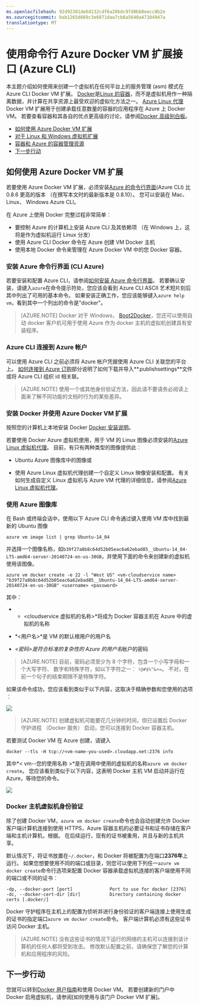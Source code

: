 ```yaml
---
ms.openlocfilehash: 92d92381de6d132cdf6a20bdc97d8bb8eecc8b2e
ms.sourcegitcommit: bab1265d669c3e6871daa7cb8a5640a47104947a
translationtype: MT
---
```

<properties
    pageTitle="对于 Linux 在 Azure 上使用 Docker VM 扩展"
    description="介绍 Docker 以及 Azure 的虚拟机的扩展，并演示如何以编程方式对 Azure 从命令行使用 Azure CLI docker 主机上创建虚拟机。"
    services="virtual-machines"
    documentationCenter=""
    authors="squillace"
    manager="timlt"
    editor="tysonn"/>

<tags
    ms.service="virtual-machines"
    ms.devlang="multiple"
    ms.topic="article"
    ms.tgt_pltfrm="vm-linux"
    ms.workload="infrastructure-services"
    ms.date="05/22/2015"
    ms.author="rasquill"/>

# 使用命令行 Azure Docker VM 扩展接口 (Azure CLI)

本主题介绍如何使用来创建一个虚拟机在任何平台上的服务管理 (asm) 模式在 Azure CLI Docker VM 扩展。 [Docker](https://www.docker.com/)是[Linux 的容器](http://en.wikipedia.org/wiki/LXC)，而不是虚拟机用作一种隔离数据，并计算在共享资源上最受欢迎的虚拟化方法之一。 [Azure Linux 代理](virtual-machines-linux-agent-user-guide.md)Docker VM 扩展用于创建承载任意数量的容器的应用程序在 Azure 上 Docker VM。 若要查看容器和其各自的优点更高级的讨论，请参阅[Docker 高级别白板](http://channel9.msdn.com/Blogs/Regular-IT-Guy/Docker-High-Level-Whiteboard)。

+ [如何使用 Azure Docker VM 扩展]
+ [对于 Linux 和 Windows 虚拟机扩展]
+ [容器和 Azure 的容器管理资源]
+ [下一步行动]

## <a id='How to use the Docker VM Extension with Azure'>如何使用 Azure Docker VM 扩展</a>
若要使用 Azure Docker VM 扩展，必须安装[Azure 的命令行界面](https://github.com/Azure/azure-sdk-tools-xplat)(Azure CLI) 比 0.8.6 更高的版本 （在撰写本文时的最新版本是 0.8.10）。 您可以安装在 Mac、 Linux、 Windows Azure CLI。



在 Azure 上使用 Docker 完整过程非常简单︰

+ 要控制 Azure 的计算机上安装 Azure CLI 及其依赖项 （在 Windows 上，这将是作为虚拟机运行 Linux 分发）
+ 使用 Azure CLI Docker 命令在 Azure 创建 VM Docker 主机
+ 使用本地 Docker 命令来管理在 Azure Docker VM 中的您 Docker 容器。


### 安装 Azure 命令行界面 (CLI Azure)

若要安装和配置 Azure CLI，请参阅[如何安装 Azure 命令行界面](../xplat-cli-install.md)。 若要确认安装，请键入`azure`在命令提示符处，您应该会看到 Azure CLI ASCII 艺术短片刻后其中列出了可用的基本命令。 如果安装正确工作，您应该能够键入`azure help vm`，看到其中一个列出的命令是"docker"。

> [AZURE.NOTE] Docker 对于 Windows， [Boot2Docker](https://docs.docker.com/installation/windows/)，您还可以使用自动 docker 客户机可用于使用 Azure 作为 docker 主机的虚拟机创建具有安装程序。

### Azure CLI 连接到 Azure 帐户
可以使用 Azure CLI 之前必须将 Azure 帐户凭据使用 Azure CLI 关联您的平台上。 [如何连接到 Azure 订购](../xplat-cli-connect.md)部分说明了如何下载并导入**.publishsettings**文件或将 Azure CLI 组织 id 相关联。

> [AZURE.NOTE] 使用一个或其他身份验证方法，因此请不要请务必阅读上面来了解不同功能的文档时行为的某些差异。

### 安装 Docker 并使用 Azure Docker VM 扩展
按照您的计算机上本地安装 Docker [Docker 安装说明](https://docs.docker.com/installation/#installation)。

若要使用 Docker Azure 虚拟机使用，用于 VM 的 Linux 图像必须安装的[Azure Linux 虚拟机代理](virtual-machines-linux-agent-user-guide.md)。 目前，有只有两种类型的图像提供此︰

+ Ubuntu Azure 图像库中的图像或

+ 使用 Azure Linux 虚拟机代理创建一个自定义 Linux 映像安装和配置。 有关如何生成自定义 Linux 虚拟机与 Azure VM 代理的详细信息，请参阅[Azure Linux 虚拟机代理](virtual-machines-linux-agent-user-guide.md)。

### 使用 Azure 图像库

在 Bash 或终端会话中，使用以下 Azure CLI 命令通过键入使用 VM 库中找到最新的 Ubuntu 图像

`azure vm image list | grep Ubuntu-14_04`

并选择一个图像名称，如`b39f27a8b8c64d52b05eac6a62ebad85__Ubuntu-14_04-LTS-amd64-server-20140724-en-us-30GB`，并使用下面的命令来创建新的虚拟机使用该图像。

```
azure vm docker create -e 22 -l "West US" <vm-cloudservice name> "b39f27a8b8c64d52b05eac6a62ebad85__Ubuntu-14_04-LTS-amd64-server-20140724-en-us-30GB" <username> <password>
```

其中：

+ * &lt;cloudservice 虚拟机的名称&gt;*将成为 Docker 容器主机在 Azure 中的虚拟机的名称

+  *&lt;用户名&gt;*是 VM 的默认根用户的用户名

+ *&lt;密码&gt;*是符合标准的复杂性的 Azure 的*用户名*帐户的密码

> [AZURE.NOTE] 目前，密码必须至少为 8 个字符，包含一个小写字母和一个大写字符、 数字和特殊字符，如以下字符之一︰ `!@#$%^&+=`。 不对，在前一个句子的结束期限不是特殊字符。

如果该命令成功，您应该看到类似于以下内容，这取决于精确参数和您使用的选项︰

![](./media/virtual-machines-docker-with-xplat-cli/dockercreateresults.png)

> [AZURE.NOTE] 创建虚拟机可能要花几分钟的时间，但已设置后 Docker 守护进程 （Docker 服务） 启动，您可以连接到 Docker 容器主机。

若要测试 Docker VM 在 Azure 创建，请键入

`docker --tls -H tcp://<vm-name-you-used>.cloudapp.net:2376 info`

其中*< vm--您的使用名称 >*是在调用中使用的虚拟机的名称`azure vm docker create`。 您应该看到类似于以下内容，这表明 Docker 主机 VM 启动并运行在 Azure，等待您的命令。

![](./media/virtual-machines-docker-with-xplat-cli/connectingtodockerhost.png)

### Docker 主机虚拟机身份验证
除了创建 Docker VM，`azure vm docker create`命令也会自动创建允许 Docker 客户端计算机连接到使用 HTTPS，Azure 容器主机的必要证书和证书存储在客户端和主机计算机，根据。 在后续运行，现有的证书被重用，并且与新的主机共享。

默认情况下，将证书放置在`~/.docker`，和 Docker 将被配置为在端口**2376年**上运行。 如果您想要使用不同的端口或目录，则您可以使用下列任一`azure vm docker create`命令行选项来配置 Docker 容器承载虚拟机连接的客户端使用不同的端口或不同的证书︰

```
-dp, --docker-port [port]              Port to use for docker [2376]
-dc, --docker-cert-dir [dir]           Directory containing docker certs [.docker/]
```

Docker 守护程序在主机上的配置为侦听并进行身份验证的客户端连接上使用生成的证书的指定端口`azure vm docker create`命令。 客户端计算机必须有这些证书访问 Docker 主机。

> [AZURE.NOTE] 没有这些证书的情况下运行的网络的主机可以连接到该计算机的任何人都将受到攻击。 修改默认配置之前，请确保您了解您的计算机和应用程序的风险。




## 下一步行动

您就可以转到[Docker 用户指南]和使用 Docker VM。 若要创建新的门户中 Docker 启用虚拟机，请参阅[如何使用与该门户 Docker VM 扩展]。

<!--Anchors-->
[子标题 1]: #subheading-1
[2 小标题]: #subheading-2
[副标题 3]: #subheading-3
[下一步行动]: #next-steps

[如何使用 Azure Docker VM 扩展]: #How-to-use-the-Docker-VM-Extension-with-Azure
[对于 Linux 和 Windows 虚拟机扩展]: #Virtual-Machine-Extensions-For-Linux-and-Windows
[容器和 Azure 的容器管理资源]: #Container-and-Container-Management-Resources-for-Azure

<!--Image references-->
[5]: ./media/markdown-template-for-new-articles/octocats.png
[6]: ./media/markdown-template-for-new-articles/pretty49.png
[7]: ./media/markdown-template-for-new-articles/channel-9.png


<!--Link references-->
[链接 1 到另一个 azure.microsoft.com 文档主题]: virtual-machines-windows-tutorial.md
[另一 azure.microsoft.com 文档主题链接 2]: ../web-sites-custom-domain-name.md
[链接到另一个 azure.microsoft.com 文档主题的 3]: ../storage-whatis-account.md
[如何使用门户 Docker VM 扩展]: http://azure.microsoft.com/documentation/articles/virtual-machines-docker-with-portal/

[Docker 用户指南]: https://docs.docker.com/userguide/
 
